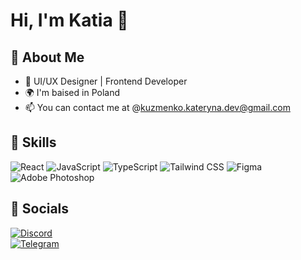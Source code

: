# Hi, I'm Katia 👋

## 🚀 About Me
- 🎨 UI/UX Designer | Frontend Developer  
- 🌍 I'm baised in Poland
- 📫 You can contact me at @kuzmenko.kateryna.dev@gmail.com

## 📌 Skills
![React](https://img.shields.io/badge/React-20232A?style=for-the-badge&logo=react)
![JavaScript](https://img.shields.io/badge/JavaScript-F7DF1E?style=for-the-badge&logo=javascript&logoColor=black)
![TypeScript](https://img.shields.io/badge/TypeScript-3178C6?style=for-the-badge&logo=typescript&logoColor=white)
![Tailwind CSS](https://img.shields.io/badge/Tailwind%20CSS-38B2AC?style=for-the-badge&logo=tailwind-css&logoColor=white)
![Figma](https://img.shields.io/badge/Figma-1E1E1E?style=for-the-badge&logo=figma)
![Adobe Photoshop](https://img.shields.io/badge/Photoshop-31A8FF?style=for-the-badge&logo=adobe-photoshop&logoColor=white)

## 📱 Socials
[![Discord](https://img.shields.io/badge/Discord-5865F2?style=for-the-badge&logo=discord&logoColor=white)](https://discord.com/users/katia_kuzmenko)  
[![Telegram](https://img.shields.io/badge/Telegram-26A5E4?style=for-the-badge&logo=telegram&logoColor=white)](https://t.me/kitkaatyaa) 
